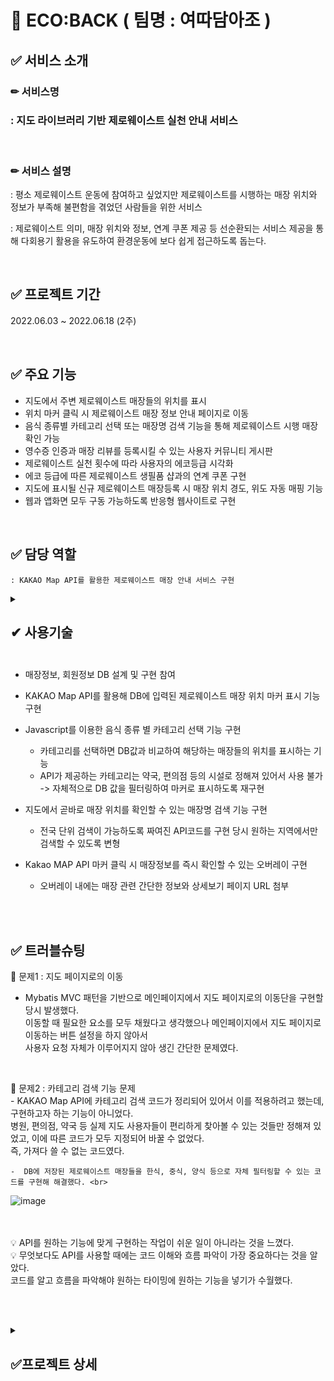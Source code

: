 # 🌱 ECO:BACK ( 팀명 : 여따담아조 )



## ✅ 서비스 소개
### ✏ 서비스명 
###       : 지도 라이브러리 기반 제로웨이스트 실천 안내 서비스
<br>

### ✏ 서비스 설명
 : 평소 제로웨이스트 운동에 참여하고 싶었지만 제로웨이스트를 시행하는 매장 위치와 정보가 부족해
   불편함을 겪었던 사람들을 위한 서비스
 
 : 제로웨이스트 의미, 매장 위치와 정보, 연계 쿠폰 제공 등 선순환되는 서비스 제공을 통해 
   다회용기 활용을 유도하여 환경운동에 보다 쉽게 접근하도록 돕는다.

<br>

## ✅ 프로젝트 기간
2022.06.03 ~ 2022.06.18 (2주)

<br>

## ✅ 주요 기능
* 지도에서 주변 제로웨이스트 매장들의 위치를 표시
* 위치 마커 클릭 시 제로웨이스트 매장 정보 안내 페이지로 이동
* 음식 종류별 카테고리 선택 또는 매장명 검색 기능을 통해 제로웨이스트 시행 매장 확인 가능
* 영수증 인증과 매장 리뷰를 등록시킬 수 있는 사용자 커뮤니티 게시판
* 제로웨이스트 실천 횟수에 따라 사용자의 에코등급 시각화
* 에코 등급에 따른 제로웨이스트 생필품 샵과의 연계 쿠폰 구현
* 지도에 표시될 신규 제로웨이스트 매장등록 시 매장 위치 경도, 위도 자동 매핑 기능
* 웹과 앱화면 모두 구동 가능하도록 반응형 웹사이트로 구현

<br>


 ## ✅ 담당 역할
    : KAKAO Map API를 활용한 제로웨이스트 매장 안내 서비스 구현

<details>
<summary><h2>✔ 사용기술<h2></summary>
 <br><table>
    <tr>
        <th>구분</th>
        <th>내용</th>
    </tr>
    <tr>
        <td>사용언어</td>
        <td>
            <img src="https://img.shields.io/badge/Java-007396?style=for-the-badge&logo=java&logoColor=white"/>
            <img src="https://img.shields.io/badge/JavaScript-F7DF1E?style=for-the-badge&logo=JavaScript&logoColor=white"/>
        </td>
    </tr>
    <tr>
        <td>라이브러리</td>
        <td>
            <img src="https://img.shields.io/badge/KakaoMap-FFCD00?style=for-the-badge&logo=Kakao&logoColor=white"/>
        </td>
    </tr>
    <tr>
        <td>개발도구</td>
        <td>
            <img src="https://img.shields.io/badge/Eclipse-2C2255?style=for-the-badge&logo=Eclipse&logoColor=white"/>
        </td>
    </tr>
    <tr>
        <td>서버환경</td>
        <td>
            <img src="https://img.shields.io/badge/Apache Tomcat-D22128?style=for-the-badge&logo=Apache Tomcat&logoColor=white"/>
        </td>
    </tr>
    <tr>
        <td>데이터베이스</td>
        <td>
            <img src="https://img.shields.io/badge/Oracle 11g-F80000?style=for-the-badge&logo=Oracle&logoColor=white"/>
        </td>
    </tr>
</table><br>
</details>


* 매장정보, 회원정보 DB 설계 및 구현 참여

* KAKAO Map API를 활용해 DB에 입력된 제로웨이스트 매장 위치 마커 표시 기능 구현

* Javascript를 이용한 음식 종류 별 카테고리 선택 기능 구현 
   - 카테고리를 선택하면 DB값과 비교하여 해당하는 매장들의 위치를 표시하는 기능
   - API가 제공하는 카테고리는 약국, 편의점 등의 시설로 정해져 있어서 사용 불가 -> 자체적으로 DB 값을 필터링하여 마커로 표시하도록 재구현
   
* 지도에서 곧바로 매장 위치를 확인할 수 있는 매장명 검색 기능 구현
   - 전국 단위 검색이 가능하도록 짜여진 API코드를 구현 당시 원하는 지역에서만 검색할 수 있도록 변형
   
* Kakao MAP API 마커 클릭 시 매장정보를 즉시 확인할 수 있는 오버레이 구현
   - 오버레이 내에는 매장 관련 간단한 정보와 상세보기 페이지 URL 첨부
   
<br><br>



## ✅ 트러블슈팅
  
📌 문제1 : 지도 페이지로의 이동<br>
   - Mybatis MVC 패턴을 기반으로 메인페이지에서 지도 페이지로의 이동단을 구현할 당시 발생했다.<br>
      이동할 때 필요한 요소를 모두 채웠다고 생각했으나 메인페이지에서 지도 페이지로 이동하는 버튼 설정을 하지 않아서 <br>
      사용자 요청 자체가 이루어지지 않아 생긴 간단한 문제였다.
<br> 

📌 문제2 : 카테고리 검색 기능 문제<br>
    -  KAKAO Map API에 카테고리 검색 코드가 정리되어 있어서 이를 적용하려고 했는데, 구현하고자 하는 기능이 아니었다.<br>
      병원, 편의점, 약국 등 실제 지도 사용자들이 편리하게 찾아볼 수 있는 것들만 정해져 있었고, 이에 따른 코드가 모두 지정되어 바꿀 수 없었다. <br>
      즉, 가져다 쓸 수 없는 코드였다.<br>
      
    -  DB에 저장된 제로웨이스트 매장들을 한식, 중식, 양식 등으로 자체 필터링할 수 있는 코드를 구현해 해결했다. <br>
    
 
 

![image](https://user-images.githubusercontent.com/103619605/184651837-dcfa97ea-ede2-449d-b96d-4cea45a023b8.png)



<br><br>
    💡  API를 원하는 기능에 맞게 구현하는 작업이 쉬운 일이 아니라는 것을 느꼈다. <br>
    💡  무엇보다도 API를 사용할 때에는 코드 이해와 흐름 파악이 가장 중요하다는 것을 알았다. <br>
    코드를 알고 흐름을 파악해야 원하는 타이밍에 원하는 기능을 넣기가 수월했다.
   
   




<br><br>

<details>
<summary><h2>✅프로젝트 상세</h2></summary>


## 📌 시스템 아키텍처 구조
![image](https://user-images.githubusercontent.com/103619605/182366619-1c5ad67d-7b9d-4844-bcef-00ca75498f61.png)
<br>
<br>
<br>


## 📌 SW유스케이스
![스크린샷(27)](https://user-images.githubusercontent.com/103619605/182365968-09e3e196-5797-4fec-9eab-765e8925c9b8.png)
<br>
<br>
<br>


## 📌 서비스 흐름도
![image](https://user-images.githubusercontent.com/103620466/182580307-90a17461-0e29-4e41-9769-78865495a7a7.png)
<br>
<br>
<br>


## 📌 ER다이어그램
![image](https://user-images.githubusercontent.com/103619605/182579207-e5070ca5-2cde-43d1-94f7-5414a2d56a9f.png)

<br>
<br>
<br>



## ✅ 화면 구성

### 회원가입 / 메인화면 / 사용자 튜토리얼 화면
![image](https://user-images.githubusercontent.com/103620466/182588812-326be119-90cb-4264-b3f1-bb7eb059888f.png)
<br><br>

### 매장 보기 화면 (전체 매장 / 카테고리 선택 / 매장명 검색)
![image](https://user-images.githubusercontent.com/103620466/182589092-43fdf433-026b-47da-9d48-a5c5105ecdf3.png)
<br><br>

### 커뮤니티 게시판 화면 / 리뷰 등록 / 리뷰 수정
![image](https://user-images.githubusercontent.com/103620466/182589351-00081d31-ca43-4193-9fb2-23fa1b506990.png)
<br><br>

### 등급 시각화 / 리워드 화면 / 신규 매장등록 화면
![image](https://user-images.githubusercontent.com/103620466/182589764-d97e7c59-957b-47aa-a884-1e62ba9cd57d.png)
<br><br>
</details>



